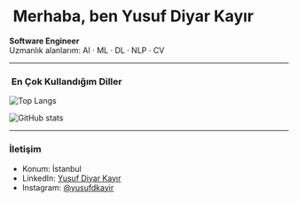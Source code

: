 # ​ Merhaba, ben Yusuf Diyar Kayır

**Software Engineer**  
Uzmanlık alanlarım: AI · ML · DL · NLP · CV  

---

###  ​ En Çok Kullandığım Diller
![Top Langs](https://github-readme-stats.vercel.app/api/top-langs/?username=YusufDiyarKayir&layout=compact&theme=radical)

![GitHub stats](https://github-readme-stats.vercel.app/api?username=YusufDiyarKayir&show_icons=true&theme=radical)

---

###  İletişim
- Konum: İstanbul  
- LinkedIn: [Yusuf Diyar Kayır](https://www.linkedin.com/in/yusufdiyarkayır)  
- Instagram: [@yusufdkayir](https://www.instagram.com/yusufdkayir)
